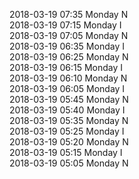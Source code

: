 2018-03-19 07:35 Monday  N  
2018-03-19 07:15 Monday  I  
2018-03-19 07:05 Monday  N  
2018-03-19 06:35 Monday  I  
2018-03-19 06:25 Monday  N  
2018-03-19 06:15 Monday  I  
2018-03-19 06:10 Monday  N  
2018-03-19 06:05 Monday  I  
2018-03-19 05:45 Monday  N  
2018-03-19 05:40 Monday  I  
2018-03-19 05:35 Monday  N  
2018-03-19 05:25 Monday  I  
2018-03-19 05:20 Monday  N  
2018-03-19 05:15 Monday  I  
2018-03-19 05:05 Monday  N  
